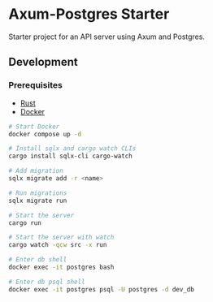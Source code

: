# Axum-Postgres Starter

Starter project for an API server using Axum and Postgres.

## Development

### Prerequisites

- [Rust](https://www.rust-lang.org/tools/install)
- [Docker](https://docs.docker.com/get-docker)

```sh
# Start Docker
docker compose up -d

# Install sqlx and cargo watch CLIs
cargo install sqlx-cli cargo-watch

# Add migration
sqlx migrate add -r <name>

# Run migrations
sqlx migrate run

# Start the server
cargo run

# Start the server with watch
cargo watch -qcw src -x run

# Enter db shell
docker exec -it postgres bash

# Enter db psql shell
docker exec -it postgres psql -U postgres -d dev_db
```
